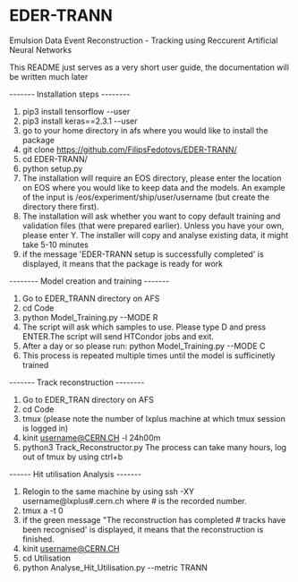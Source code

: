 # EDER-TRANN
Emulsion Data Event Reconstruction - Tracking using Reccurent Artificial Neural Networks

This README just serves as a very short user guide, the documentation will be written much later

------- Installation steps --------

1) pip3 install tensorflow --user
2) pip3 install keras==2.3.1 --user
3) go to your home directory in afs where you would like to install the package
4) git clone https://github.com/FilipsFedotovs/EDER-TRANN/
5) cd EDER-TRANN/
6) python setup.py
7) The installation will require an EOS directory, please enter the location on EOS where you would like to keep data and the models. An example of the input is /eos/experiment/ship/user/username (but create the directory there first).
8) The installation will ask whether you want to copy default training and validation files (that were prepared earlier). Unless you have your own, please enter Y.     The installer will copy and analyse existing data, it might take 5-10 minutes
9) if the message 'EDER-TRANN setup is successfully completed' is displayed, it means that the package is ready for work

-------- Model creation and training -------
1) Go to EDER_TRANN directory on AFS
2) cd Code
3) python Model_Training.py --MODE R
4) The script will ask which samples to use. Please type D and press ENTER.The script will send HTCondor jobs and exit.
5) After a day or so please run: python Model_Training.py --MODE C
6) This process is repeated multiple times until the model is sufficinetly trained

------- Track reconstruction --------
1) Go to EDER_TRAN directory on AFS
2) cd Code 
3) tmux (please note the number of lxplus machine at which tmux session is logged in)
4) kinit username@CERN.CH -l 24h00m
5) python3 Track_Reconstructor.py 
   The process can take many hours, log out of tmux by using ctrl+b

------ Hit utilisation Analysis -------
1) Relogin to the same machine by using ssh -XY username@lxplus#.cern.ch where # is the recorded number.
2) tmux a -t 0
3) if the green message "The reconstruction has completed # tracks have been recognised' is displayed, it means that the reconstruction is finished.
4) kinit username@CERN.CH
5) cd Utilisation
6) python Analyse_Hit_Utilisation.py --metric TRANN




